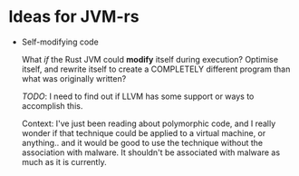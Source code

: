 # Ideas for JVM-rs

* Self-modifying code

  What *if* the Rust JVM could **modify** itself during execution?
  Optimise itself, and rewrite itself to create a COMPLETELY different
  program than what was originally written?
  
  *TODO*: I need to find out if LLVM has some support or ways to accomplish this.

  Context: I've just been reading about polymorphic code, and I really
  wonder if that technique could be applied to a virtual machine, or
  anything.. and it would be good to use the technique without the
  association with malware. It shouldn't be associated with malware as
  much as it is currently.

